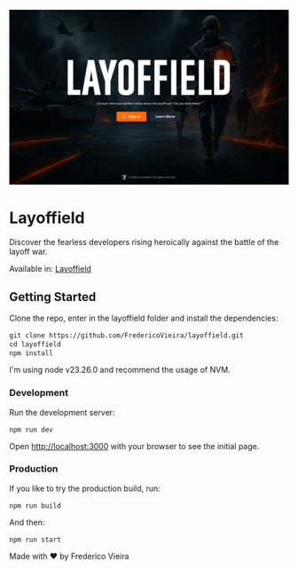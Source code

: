 ![Layoffield screenshot](public/home-screenshot.png)

# Layoffield

Discover the fearless developers rising heroically against the battle of the layoff war.

Available in: [Layoffield](https://layoffield.vercel.app)

## Getting Started

Clone the repo, enter in the layoffield folder and install the dependencies:

```
git clone https://github.com/FredericoVieira/layoffield.git
cd layoffield
npm install
```

I'm using node v23.26.0 and recommend the usage of NVM.

### Development

Run the development server:

```
npm run dev
```

Open [http://localhost:3000](http://localhost:3000) with your browser to see the initial page.

### Production

If you like to try the production build, run:

```
npm run build
```

And then:

```
npm run start
```

Made with ♥️ by Frederico Vieira

